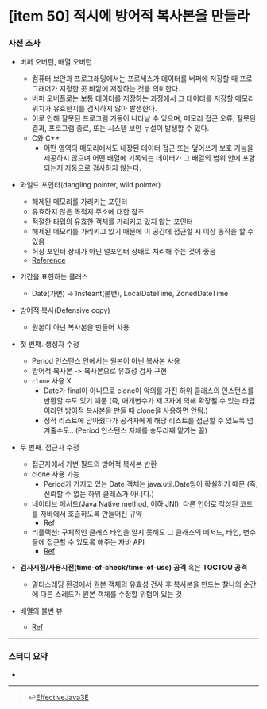 # [item 50] 적시에 방어적 복사본을 만들라 
### 사전 조사 
- 버퍼 오버런, 배열 오버런
  -  컴퓨터 보안과 프로그래밍에서는 프로세스가 데이터를 버퍼에 저장할 때 프로그래머가 지정한 곳 바깥에 저장하는 것을 의미한다. 
  - 버퍼 오버플로는 보통 데이터를 저장하는 과정에서 그 데이터를 저장할 메모리 위치가 유효한지를 검사하지 않아 발생한다. 
  - 이로 인해 잘못된 프로그램 거동이 나타날 수 있으며, 메모리 접근 오류, 잘못된 결과, 프로그램 종료, 또는 시스템 보안 누설이 발생할 수 있다.  
  - C와 C++
    - 어떤 영역의 메모리에서도 내장된 데이터 접근 또는 덮어쓰기 보호 기능을 제공하지 않으며 어떤 배열에 기록되는 데이터가 그 배열의 범위 안에 포함되는지 자동으로 검사하지 않는다.
- 와일드 포인터(dangling pointer, wild pointer)
  - 해제된 메모리를 가리키는 포인터
  - 유효하지 않은 목적지 주소에 대한 참조
  - 적절한 타입의 유효한 객체를 가리키고 있지 않는 포인터
  - 해제된 메모리를 가리키고 있기 때문에 이 공간에 접근할 시 이상 동작을 할 수 있음
  - 허상 포인터 상태가 아닌 널포인터 상태로 처리해 주는 것이 좋음
  - [Reference](https://zetawiki.com/wiki/%ED%97%88%EC%83%81_%ED%8F%AC%EC%9D%B8%ED%84%B0)
- 기간을 표현하는 클래스
  - Date(가변) -> Insteant(불변), LocalDateTime, ZonedDateTime
- 방어적 복사(Defensive copy)
  - 원본이 아닌 복사본을 만들어 사용 
- 첫 번쨰. 생성자 수정 
  - Period 인스턴스 안에서는 원본이 아닌 복사본 사용 
  - 방어적 복사본 -> 복사본으로 유효성 검사 구현 
  - `clone` 사용 X
    - Date가 final이 아니므로 clone이 악의를 가진 하위 클래스의 인스턴스를 반환할 수도 있기 때문 (즉, 매개변수가 제 3자에 의해 확장될 수 있는 타입이라면 방어적 복사본을 만들 때 clone을 사용하면 안됨.)
    - 정적 리스트에 담아줬다가 공격자에게 해당 리스트를 접근할 수 있도록 넘겨줄수도.. (Period 인스턴스 자체를 송두리째 맡기는 꼴)
- 두 번째. 접근자 수정
  - 접근자에서 가변 필드의 방어적 복사본 반환
  - clone 사용 가능
    - Period가 가지고 있는 Date 객체는 java.util.Date임이 확실하기 때문 (즉, 신뢰할 수 없는 하위 클래스가 아니다.)
  - 네이티브 메서드(Java Native method, 이하 JNI): 다른 언어로 작성된 코드를 자바에서 호출하도록 만들어진 규약
    - [Ref](https://roughexistence.tistory.com/81)
  - 리플렉션: 구체적인 클래스 타입을 알지 못해도 그 클래스의 메서드, 타입, 변수들에 접근할 수 있도록 해주는 자바 API
    - [Ref](https://brunch.co.kr/@kd4/8)
- **검사시점/사용시전(time-of-check/time-of-use) 공격** 혹은 **TOCTOU 공격**
  - 멀티스레딩 환경에서 원본 객체의 유효성 건사 후 복사본을 만드는 찰나의 순간에 다른 스레드가 원본 객체를 수정할 위험이 있는 것

- 배열의 불변 뷰
  - [Ref](https://www.baeldung.com/java-immutable-list)
 
---

### 스터디 요약 
- 

---

> :leftwards_arrow_with_hook:[EffectiveJava3E](/EffectiveJava3E/README.md)


